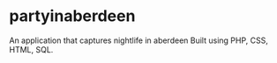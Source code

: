 # partyinaberdeen
An application that captures nightlife in aberdeen
Built using PHP, CSS, HTML, SQL.
